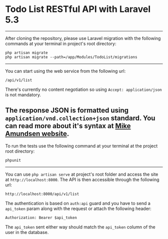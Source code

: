 **Todo List RESTful API with Laravel 5.3**
=======
----------
After cloning the repository, please use Laravel migration with the following commands at your terminal in project's root directory:

    php artisan migrate
    php artisan migrate --path=/app/Modules/TodoList/migrations


----------
You can start using the web service from the following url:

    /api/v1/list

There's currently no content negotiation so using `Accept: application/json` is not mandatory.

The response JSON is formatted using `application/vnd.collection+json` standard. You can read more about it's syntax at [Mike Amundsen website](http://amundsen.com/media-types/collection/format/).
----------

To run the tests use the following command at your terminal at the project root directory:

    phpunit

----------

You can use `php artisan serve` at project's root folder and access the site at `http://localhost:8000`. The API is then accessible through the following url:

    http://localhost:8000/api/v1/list

The authentication is based on `auth:api` guard and you have to send a `api_token` param along with the request or attach the following header:

    Authorization: Bearer $api_token

The `api_token` sent either way should match the `api_token` column of the user in the database.



